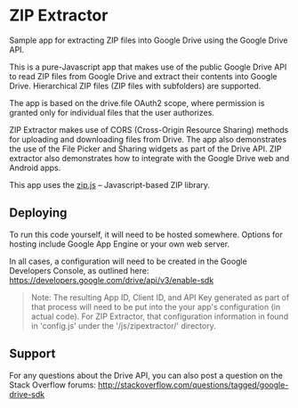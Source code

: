 # ZIP Extractor

Sample app for extracting ZIP files into Google Drive using the Google Drive API.

This is a pure-Javascript app that makes use of the public Google Drive API to read ZIP files from Google Drive and extract their contents into Google Drive. Hierarchical ZIP files (ZIP files with subfolders) are supported.

The app is based on the drive.file OAuth2 scope, where permission is granted only for individual files that the user authorizes.

ZIP Extractor makes use of CORS (Cross-Origin Resource Sharing) methods for uploading and downloading files from Drive. The app also demonstrates the use of the File Picker and Sharing widgets as part of the Drive API. ZIP extractor also demonstrates how to integrate with the Google Drive web and Android apps.

This app uses the [zip.js](http://gildas-lormeau.github.io/zip.js/) – Javascript-based ZIP library.

## Deploying

To run this code yourself, it will need to be hosted somewhere. Options for hosting include Google App Engine or your own web server.

In all cases, a configuration will need to be created in the Google Developers Console, as outlined here:
https://developers.google.com/drive/api/v3/enable-sdk

> Note: The resulting App ID, Client ID, and API Key generated as part of that process will need to be put into the your app's configuration (in actual code). For ZIP Extractor, that configuration information in found in 'config.js' under the '/js/zipextractor/' directory.

## Support

For any questions about the Drive API, you can also post a question on the Stack Overflow forums:
http://stackoverflow.com/questions/tagged/google-drive-sdk
